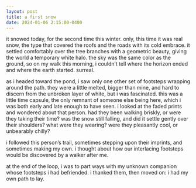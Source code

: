 ```yaml
---
layout: post
title: a first snow
date: 2024-01-06 2:15:00-0400
---
```


it snowed today, for the second time this winter. only, this time it was real snow, the type that covered the roofs and the roads with its cold embrace. it settled comfortably over the tree branches with a geometric beauty, giving the world a temporary white halo. the sky was the same color as the ground, so on my walk this morning, i couldn’t tell where the horizon ended and where the earth started. surreal.

as i headed toward the pond, i saw only one other set of footsteps wrapping around the path. they were a little melted, bigger than mine, and hard to discern from the unbroken layer of white, but i was fascinated. this was a little time capsule, the only remnant of someone else being here, which i was both early and late enough to have seen.  i looked at the faded prints and wondered about that person. had they been walking briskly, or were they taking their time? was the snow still falling, and did it settle gently over their shoulders? what were they wearing? were they pleasantly cool, or unbearably chilly? 

i followed this person’s trail, sometimes stepping upon their imprints, and sometimes making my own. i thought about how our interlacing footsteps would be discovered by a walker after me. 

at the end of the loop, i was to part ways with my unknown companion whose footsteps i had befriended. i thanked them, then moved on: i had my own path to lay. 